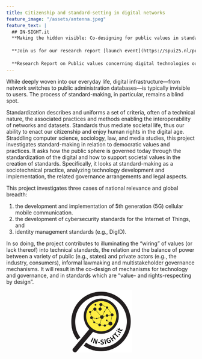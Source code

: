 ```yaml
---
title: Citizenship and standard-setting in digital networks
feature_image: "/assets/antenna.jpeg"
feature_text: |
  ## IN-SIGHT.it
  **Making the hidden visible: Co-designing for public values in standards-making and governance**
  
  **Join us for our research report [launch event](https://spui25.nl/programma/do-we-really-care-public-values-and-digital-technology-in-the-netherlands){:target="_blank"} at SPUI25 in Amsterdam, February 21st 2024!**

  **Research Report on Public values concerning digital technologies out Februrary 2024! <span class="download-button">[[EN]](https://in-sight.it/assets/IN-SIGHT_Public_values_report_EN.pdf)</span> <span class="download-button">[[NL]](https://in-sight.it/assets/IN-SIGHT_Publieke_waarden_rapport_NL.pdf)</span>**
---
```


While deeply woven into our everyday life, digital infrastructure—from network switches to public administration databases—is typically invisible to users. The process of standard-making, in particular, remains a blind spot. 

Standardization describes and uniforms a set of criteria, often of a technical nature, the associated practices and methods enabling the interoperability of networks and datasets. Standards thus mediate societal life, thus our ability to enact our citizenship and enjoy human rights in the digital age. Straddling computer science, sociology, law, and media studies, this project investigates standard-making in relation to democratic values and practices. It asks how the public sphere is governed today through the standardization of the digital and how to support societal values in the creation of standards. Specifically, it looks at standard-making as a sociotechnical practice, analyzing technology development and implementation, the related governance arrangements and legal aspects. 

This project investigates three cases of national relevance and global breadth: 
1. the development and implementation of 5th generation (5G) cellular mobile communication. 
2. the development of cybersecurity standards for the Internet of Things, and
3. identity management standards (e.g., DigID).

In so doing, the project contributes to illuminating the “wiring” of values (or lack thereof) into technical standards, the relation and the balance of power between a variety of public (e.g., states) and private actors (e.g., the industry, consumers), informal lawmaking and multistakeholder governance mechanisms. It will result in the co-design of mechanisms for technology and governance, and in standards which are “value- and rights-respecting by design”.

<img src="/assets/logos/logo_branded.png" style="width: 33%; margin: auto; display: block;">